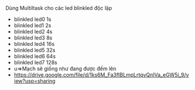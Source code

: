 ## 
Dùng Multiltask cho các led blinkled độc lập
-  blinkled led0 1s
-  blinkled led1 2s
-  blinkled led2 4s
-  blinkled led3 8s
-  blinkled led4 16s
-  blinkled led5 32s
-  blinkled led6 64s
-  blinkled led7 128s
-  u=>Mạch sẽ giống như đang được đếm lên
-  https://drive.google.com/file/d/1ks6M_Fa3fIBLmpLrtqvQnIVa_eGW5i_9/view?usp=sharing
